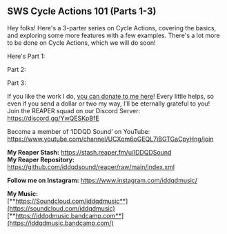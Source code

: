 ## SWS Cycle Actions 101 (Parts 1-3)

Hey folks! Here's a 3-parter series on Cycle Actions, covering the basics, and exploring some more features with a few examples. There's a lot more to be done on Cycle Actions, which we will do soon!

Here's Part 1:
<youtube id="PQAaAN6AI0I"></youtube>

Part 2:
<youtube id="cve527gA22M"></youtube>

Part 3:
<youtube id="SwbcLZDccB0"></youtube>


If you like the work I do, [you can donate to me here](http://www.buymeacoffee.com/iddqdsound)! Every little helps, so even if you send a dollar or two my way, I’ll be eternally grateful to you!  
 Join the REAPER squad on our Discord Server:  
<https://discord.gg/YwQESKpBfE>

Become a member of ‘IDDQD Sound’ on YouTube: <https://www.youtube.com/channel/UCXom6oGEQL7iBGTGaCpyHng/join>

**My Reaper Stash:** <https://stash.reaper.fm/u/IDDQDSound>  
**My Reaper Repository:** <https://github.com/iddqdsound/reaper/raw/main/index.xml>

**Follow me on Instagram:** <https://www.instagram.com/iddqdmusic/>

**My Music:**  
[**https://Soundcloud.com/iddqdmusic**](https://soundcloud.com/iddqdmusic)  
[**https://iddqdmusic.bandcamp.com**](https://iddqdmusic.bandcamp.com/)  

